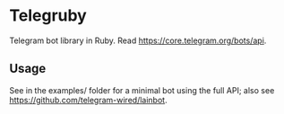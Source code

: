 # Telegruby
Telegram bot library in Ruby.
Read https://core.telegram.org/bots/api.

## Usage
See in the examples/ folder for a minimal bot using the full API; also see https://github.com/telegram-wired/lainbot.
